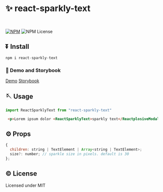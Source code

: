 # ✨ react-sparkly-text

<br />

[![NPM](https://img.shields.io/npm/v/react-sparkly-text)](https://www.npmjs.com/package/react-sparkly-text)
![NPM License](https://img.shields.io/npm/l/react-sparkly-text)

## ⏬ Install

```js
npm i react-sparkly-text
```

### 👀 Demo and Storybook

<a href="https://mburakerman.github.io/react-sparkly-text/" target="_blank">Demo</a>
<a href="https://mburakerman.github.io/react-sparkly-text/storybook" target="_blank">Storybook</a>

## 🪡 Usage

```js
import ReactSparklyText from "react-sparkly-text"
```

```html
 <p>Lorem ipsum dolor <ReactSparklyText>sparkly text</ReactplosiveModal> sit amet.</p>
```

## ⚙️ Props

```js
{
  children: string | TextElement | Array<string | TextElement>;
  size?: number; // sparkle size in pixels. default is 30
};
```

## ©️ License

Licensed under MIT
